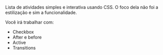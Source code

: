 Lista de atividades simples e interativa usando CSS. O foco dela não foi a estilização e sim a funcionalidade.

Você irá trabalhar com:

- Checkbox
- After e before
- Active
- Transitions
